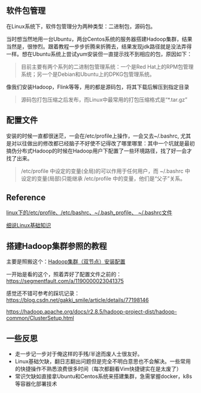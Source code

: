 ## 软件包管理

在Linux系统下，软件包管理分为两种类型：二进制包，源码包。

当时想当然地用一台Ubuntu，两台Centos系统的服务器搭建Hadoop集群，结果当然是，很惨烈。跟着教程一步步折腾来折腾去，结果发现jdk路径就是没法弄得一样。想在Ubuntu系统上尝试yum安装但一直提示找不到相应的包，原因如下：

> 目前主要有两个系列的二进制包管理系统：一个是Red Hat上的RPM包管理系统；另一个是Debian和Ubuntu上的DPKG包管理系统。

像我们安装Hadoop，Flink等等，用的都是源码包，将其下载后解压到指定目录

> 源码包打包压缩之后发布，而Linux中最常用的打包压缩格式是“*.tar.gz”

## 配置文件

安装的时候一直都很迷茫，一会在/etc/profile上操作，一会又去~/.bashrc, 尤其是对以往做出的修改都已经脑子不好使不记得改了哪里哪里：其中一个坑就是最初搞伪分布式Hadoop的时候在Hadoop用户下配置了一些环境路径，找了好一会才找了出来。

> /etc/profile 中设定的变量(全局)的可以作用于任何用户，而 ~/.bashrc 中设定的变量(局部)只能继承 /etc/profile 中的变量，他们是“父子”关系。

## Reference

[linux下的/etc/profile、/etc/bashrc、~/.bash_profile、 ~/.bashrc文件](https://www.jianshu.com/p/6d32b166f47d)

[细说Linux基础知识](https://weread.qq.com/web/reader/f51321b0716ce822f5111a6)

## 搭建Hadoop集群参照的教程

主要是照搬这个：[Hadoop集群（双节点）安装配置](https://weread.qq.com/web/reader/f51321b0716ce822f5111a6)

一开始是看的这个，照着弄好了配置文件之前的：https://segmentfault.com/a/1190000023041375

感觉还不错可参考的踩坑记录：https://blog.csdn.net/gakki_smile/article/details/77198146

https://hadoop.apache.org/docs/r2.8.5/hadoop-project-dist/hadoop-common/ClusterSetup.html

## 一些反思

- 走一步记一步对于俺这样的手残/半途而废人士很友好。
- Linux基础欠缺，翻日志翻出问题但是完全不明白意思也不会解决。一些常用的快捷操作不熟悉浪费很多时间（每次都翻看Vim快捷键实在是太废了）
- 常识欠缺如直接拿Ubuntu和Centos系统来搭建集群，急需掌握docker，k8s等容器化部署技术